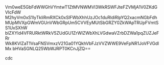 Vm0weE5GbFdWWGhVYmtwT1ZtMVNWMVl3WkRSWFJteFZVMjA1V0ZKdGVIcFdW
M2hyVm0xS1IyTkliRmRXCk0xSlFWbXhhUzJOc1duRldiRlpYQ2xacmNGbFdh
MUpMVXpGWmVGUnVWbGRpUm5CVVEyMUtSbGRZY0ZkWApTRUpFVmtSS1UxSXhW
blZXYld4VFRURktWRkV5ZUdGU1ZrWlZWbXhLVGdwaVZrbDZWa1pqZUZJeFRr
Wk8KVlZaT1VsaFNSVmxzV21Ga01YQkhVbFJzVVZWWE9VeFpNR1JoVFVGdlMx
bHVaSGNLQ25WbWJRPT0KCnJjZQ==

cdc